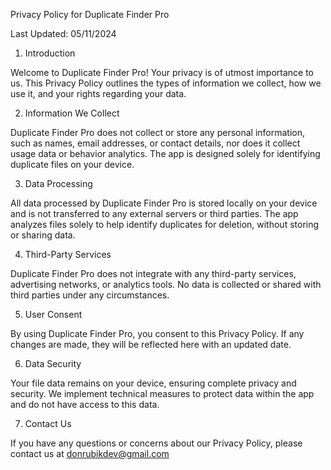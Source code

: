 Privacy Policy for Duplicate Finder Pro

Last Updated: 05/11/2024

1. Introduction

Welcome to Duplicate Finder Pro! Your privacy is of utmost importance to us. This Privacy Policy outlines the types of information we collect, how we use it, and your rights regarding your data.

2. Information We Collect

Duplicate Finder Pro does not collect or store any personal information, such as names, email addresses, or contact details, nor does it collect usage data or behavior analytics. The app is designed solely for identifying duplicate files on your device.

3. Data Processing

All data processed by Duplicate Finder Pro is stored locally on your device and is not transferred to any external servers or third parties. The app analyzes files solely to help identify duplicates for deletion, without storing or sharing data.

4. Third-Party Services

Duplicate Finder Pro does not integrate with any third-party services, advertising networks, or analytics tools. No data is collected or shared with third parties under any circumstances.

5. User Consent

By using Duplicate Finder Pro, you consent to this Privacy Policy. If any changes are made, they will be reflected here with an updated date.

6. Data Security

Your file data remains on your device, ensuring complete privacy and security. We implement technical measures to protect data within the app and do not have access to this data.

7. Contact Us

If you have any questions or concerns about our Privacy Policy, please contact us at donrubikdev@gmail.com
